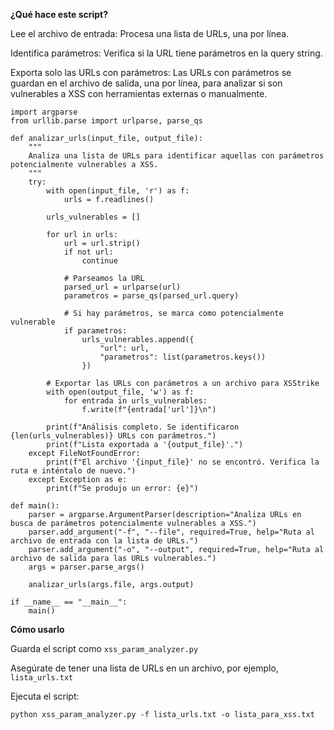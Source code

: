 **¿Qué hace este script?**

Lee el archivo de entrada: Procesa una lista de URLs, una por línea.

Identifica parámetros: Verifica si la URL tiene parámetros en la query string.

Exporta solo las URLs con parámetros: Las URLs con parámetros se guardan en el archivo de salida, una por línea, para analizar si son vulnerables a XSS con herramientas externas o manualmente.

```
import argparse
from urllib.parse import urlparse, parse_qs

def analizar_urls(input_file, output_file):
    """
    Analiza una lista de URLs para identificar aquellas con parámetros potencialmente vulnerables a XSS.
    """
    try:
        with open(input_file, 'r') as f:
            urls = f.readlines()
        
        urls_vulnerables = []

        for url in urls:
            url = url.strip()
            if not url:
                continue

            # Parseamos la URL
            parsed_url = urlparse(url)
            parametros = parse_qs(parsed_url.query)

            # Si hay parámetros, se marca como potencialmente vulnerable
            if parametros:
                urls_vulnerables.append({
                    "url": url,
                    "parametros": list(parametros.keys())
                })

        # Exportar las URLs con parámetros a un archivo para XSStrike
        with open(output_file, 'w') as f:
            for entrada in urls_vulnerables:
                f.write(f"{entrada['url']}\n")

        print(f"Análisis completo. Se identificaron {len(urls_vulnerables)} URLs con parámetros.")
        print(f"Lista exportada a '{output_file}'.")
    except FileNotFoundError:
        print(f"El archivo '{input_file}' no se encontró. Verifica la ruta e inténtalo de nuevo.")
    except Exception as e:
        print(f"Se produjo un error: {e}")

def main():
    parser = argparse.ArgumentParser(description="Analiza URLs en busca de parámetros potencialmente vulnerables a XSS.")
    parser.add_argument("-f", "--file", required=True, help="Ruta al archivo de entrada con la lista de URLs.")
    parser.add_argument("-o", "--output", required=True, help="Ruta al archivo de salida para las URLs vulnerables.")
    args = parser.parse_args()

    analizar_urls(args.file, args.output)

if __name__ == "__main__":
    main()
```

**Cómo usarlo**

Guarda el script como ```xss_param_analyzer.py```

Asegúrate de tener una lista de URLs en un archivo, por ejemplo, ```lista_urls.txt```

Ejecuta el script:

```python xss_param_analyzer.py -f lista_urls.txt -o lista_para_xss.txt```
